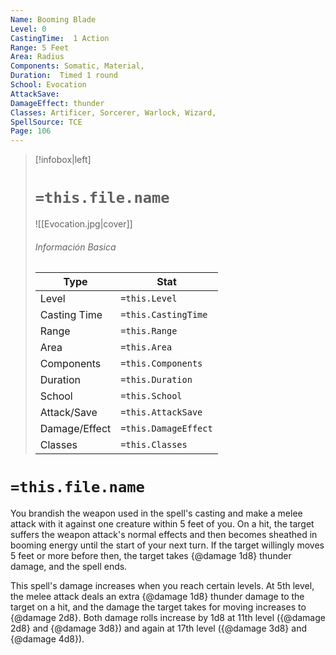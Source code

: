 ```yaml
---
Name: Booming Blade
Level: 0
CastingTime:  1 Action 
Range: 5 Feet
Area: Radius
Components: Somatic, Material, 
Duration:  Timed 1 round
School: Evocation
AttackSave: 
DamageEffect: thunder
Classes: Artificer, Sorcerer, Warlock, Wizard, 
SpellSource: TCE
Page: 106
---
```


>[!infobox|left]
># `=this.file.name`
>![[Evocation.jpg|cover]]
> ###### Información Basica
> Type |  Stat |
> ---|---|
> Level | `=this.Level` |
> Casting Time | `=this.CastingTime` |
> Range | `=this.Range` |
> Area | `=this.Area` |
> Components | `=this.Components` |
> Duration | `=this.Duration` |
> School | `=this.School` |
> Attack/Save | `=this.AttackSave` |
> Damage/Effect | `=this.DamageEffect` |
> Classes | `=this.Classes` |

# `=this.file.name`
You brandish the weapon used in the spell&#x27;s casting and make a melee attack with it against one creature within 5 feet of you. On a hit, the target suffers the weapon attack&#x27;s normal effects and then becomes sheathed in booming energy until the start of your next turn. If the target willingly moves 5 feet or more before then, the target takes {@damage 1d8} thunder damage, and the spell ends.

This spell&#x27;s damage increases when you reach certain levels. At 5th level, the melee attack deals an extra {@damage 1d8} thunder damage to the target on a hit, and the damage the target takes for moving increases to {@damage 2d8}. Both damage rolls increase by 1d8 at 11th level ({@damage 2d8} and {@damage 3d8}) and again at 17th level ({@damage 3d8} and {@damage 4d8}).



 


 


